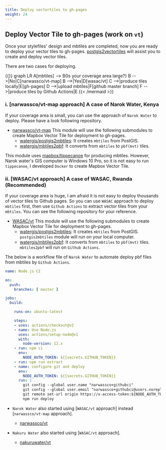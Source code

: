 ```yaml
---
title: Deploy vectortiles to gh-pages
weight: 24
---
```


## Deploy Vector Tile to gh-pages (work on `vt`)

Once your stylefiles' design and mbtiles are completed, now you are ready to deploy your vector tiles to gh-pages. [postgis2vectortiles](https://github.com/watergis/postgis2vectortiles) will assist you to create and deploy vector tiles.

There are two cases for deploying.

{{<mermaid align="center">}}
graph LR
	A[mbtiles] --> B{Is your coverage area large?}
  B -->|No|C[narwassco/vt-map]
	B -->|Yes|D[wasac/vt]
  C -->|produce tiles locally|E[gh-pages]
  D -->|upload mbtiles|F[github master branch]
  F -->|produce tiles by Github Actions|E
{{< /mermaid >}}

### i. [narwassco/vt-map approach] A case of Narok Water, Kenya
If your coverage area is small, you can use the approach of `Narok Water` to deploy. Please have a look following repository.

- [narwassco/vt-map](https://github.com/narwassco/vt-map)
  This module will use the following submodules to create Mapbox Vector Tile for deployment to gh-pages.
  - [watergis/postgis2mbtiles](https://github.com/watergis/postgis2mbtiles): It creates `mbtiles` from PostGIS.
  - [watergis/mbtiles2pbf](https://github.com/watergis/mbtiles2pbf): It converts from `mbtiles` to `pbf(mvt)` tiles.

This module uses [mapbox/tippecanoe](https://github.com/mapbox/tippecanoe) for producing mbtiles. However, Narok water's GIS computer is Windows 10 Pro, so it is not easy to run `tippecanoe`, I developed `Docker` to create Mapbox Vector Tile.

### ii. [WASAC/vt approach] A case of WASAC, Rwanda (Recommended)
If your coverage area is huge, I am afraid it is not easy to deploy thousands of vector tiles to Github pages. So you can use `WASAC` approach to deploy `mbtiles` first, then use `Github Actions` to extract vector tiles from your `mbtiles`. You can see the following repository for your reference.

- [WASAC/vt](https://github.com/WASAC/vt)
  This module will use the following submodules to create Mapbox Vector Tile for deployment to gh-pages.
  - [watergis/postgis2mbtiles](https://github.com/watergis/postgis2mbtiles): It creates `mbtiles` from PostGIS. `postgis2mbtiles` module will run on your local computer.
  - [watergis/mbtiles2pbf](https://github.com/watergis/mbtiles2pbf): It converts from `mbtiles` to `pbf(mvt)` tiles. `mbtiles2pbf` will run on `Github Actions`.

The below is a workflow file of `Narok Water` to automate deploy pbf files from mbtiles by `Github Actions`.

```yaml
name: Node.js CI

on:
  push:
    branches: [ master ]

jobs:
  build:

    runs-on: ubuntu-latest

    steps:
    - uses: actions/checkout@v2
    - name: Use Node.js
      uses: actions/setup-node@v1
      with:
        node-version: 12.x
    - run: npm ci
      env:
        NODE_AUTH_TOKEN: ${{secrets.GITHUB_TOKEN}}
    - run: npm run extract
    - name: configure git and deploy
      env:
        NODE_AUTH_TOKEN: ${{secrets.GITHUB_TOKEN}}
      run: |
        git config --global user.name "narwassco+githubci"
        git config --global user.email "narwassco+githubci@users.noreply.github.com"
        git remote set-url origin https://x-access-token:${NODE_AUTH_TOKEN}@github.com/narwassco/vt.git
        npm run deploy
```

- `Narok Water` also started using [`WASAC/vt` approach] instead [`narwassco/vt-map` approach]. 
  - [narwassco/vt](https://github.com/narwassco/vt)

- `Nakuru Water` also started using [`WASAC/vt` approach]. 
  - [nakuruwater/vt](https://github.com/nakuruwater/vt)
